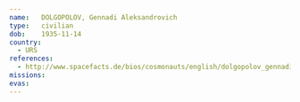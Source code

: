 ```yaml
---
name:	DOLGOPOLOV, Gennadi Aleksandrovich
type:	civilian
dob:	1935-11-14
country:
  - URS
references:
  - http://www.spacefacts.de/bios/cosmonauts/english/dolgopolov_gennadi.htm
missions:
evas:
---
```

